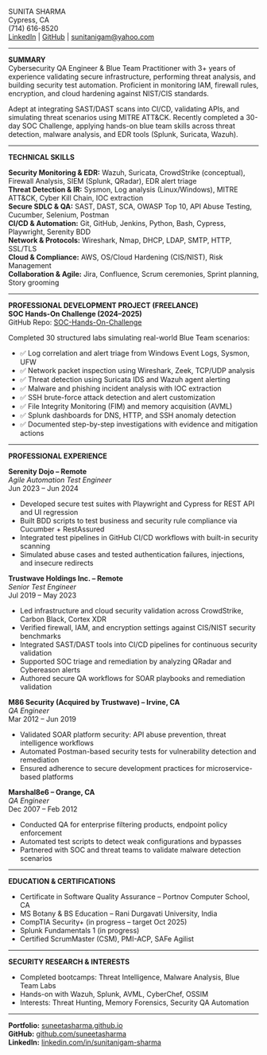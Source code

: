 SUNITA SHARMA  
Cypress, CA  
(714) 616-8520  
[LinkedIn](https://www.linkedin.com/in/sunitanigam-sharma) | [GitHub](https://github.com/suneetasharma) | sunitanigam@yahoo.com  

---

**SUMMARY**  
Cybersecurity QA Engineer & Blue Team Practitioner with 3+ years of experience validating secure infrastructure, performing threat analysis, and building security test automation. Proficient in monitoring IAM, firewall rules, encryption, and cloud hardening against NIST/CIS standards.  

Adept at integrating SAST/DAST scans into CI/CD, validating APIs, and simulating threat scenarios using MITRE ATT&CK. Recently completed a 30-day SOC Challenge, applying hands-on blue team skills across threat detection, malware analysis, and EDR tools (Splunk, Suricata, Wazuh).

---

**TECHNICAL SKILLS**

**Security Monitoring & EDR:** Wazuh, Suricata, CrowdStrike (conceptual), Firewall Analysis, SIEM (Splunk, QRadar), EDR alert triage  
**Threat Detection & IR:** Sysmon, Log analysis (Linux/Windows), MITRE ATT&CK, Cyber Kill Chain, IOC extraction  
**Secure SDLC & QA:** SAST, DAST, SCA, OWASP Top 10, API Abuse Testing, Cucumber, Selenium, Postman  
**CI/CD & Automation:** Git, GitHub, Jenkins, Python, Bash, Cypress, Playwright, Serenity BDD  
**Network & Protocols:** Wireshark, Nmap, DHCP, LDAP, SMTP, HTTP, SSL/TLS  
**Cloud & Compliance:** AWS, OS/Cloud Hardening (CIS/NIST), Risk Management  
**Collaboration & Agile:** Jira, Confluence, Scrum ceremonies, Sprint planning, Story grooming

---

**PROFESSIONAL DEVELOPMENT PROJECT (FREELANCE)**  
**SOC Hands-On Challenge (2024–2025)**  
GitHub Repo: [SOC-Hands-On-Challenge](https://github.com/suneetasharma/SOC-Hands-On-Challenge)

Completed 30 structured labs simulating real-world Blue Team scenarios:
- ✅ Log correlation and alert triage from Windows Event Logs, Sysmon, UFW
- ✅ Network packet inspection using Wireshark, Zeek, TCP/UDP analysis
- ✅ Threat detection using Suricata IDS and Wazuh agent alerting
- ✅ Malware and phishing incident analysis with IOC extraction
- ✅ SSH brute-force attack detection and alert customization
- ✅ File Integrity Monitoring (FIM) and memory acquisition (AVML)
- ✅ Splunk dashboards for DNS, HTTP, and SSH anomaly detection
- ✅ Documented step-by-step investigations with evidence and mitigation actions

---

**PROFESSIONAL EXPERIENCE**

**Serenity Dojo – Remote**  
*Agile Automation Test Engineer*  
Jun 2023 – Jun 2024  
- Developed secure test suites with Playwright and Cypress for REST API and UI regression
- Built BDD scripts to test business and security rule compliance via Cucumber + RestAssured
- Integrated test pipelines in GitHub CI/CD workflows with built-in security scanning
- Simulated abuse cases and tested authentication failures, injections, and insecure redirects

**Trustwave Holdings Inc. – Remote**  
*Senior Test Engineer*  
Jul 2019 – May 2023  
- Led infrastructure and cloud security validation across CrowdStrike, Carbon Black, Cortex XDR
- Verified firewall, IAM, and encryption settings against CIS/NIST security benchmarks
- Integrated SAST/DAST tools into CI/CD pipelines for continuous security validation
- Supported SOC triage and remediation by analyzing QRadar and Cybereason alerts
- Authored secure QA workflows for SOAR playbooks and remediation validation

**M86 Security (Acquired by Trustwave) – Irvine, CA**  
*QA Engineer*  
Mar 2012 – Jun 2019  
- Validated SOAR platform security: API abuse prevention, threat intelligence workflows
- Automated Postman-based security tests for vulnerability detection and remediation
- Ensured adherence to secure development practices for microservice-based platforms

**Marshal8e6 – Orange, CA**  
*QA Engineer*  
Dec 2007 – Feb 2012  
- Conducted QA for enterprise filtering products, endpoint policy enforcement
- Automated test scripts to detect weak configurations and bypasses
- Partnered with SOC and threat teams to validate malware detection scenarios

---

**EDUCATION & CERTIFICATIONS**
- Certificate in Software Quality Assurance – Portnov Computer School, CA  
- MS Botany & BS Education – Rani Durgavati University, India  
- CompTIA Security+ (in progress – target Oct 2025)  
- Splunk Fundamentals 1 (in progress)  
- Certified ScrumMaster (CSM), PMI-ACP, SAFe Agilist

---

**SECURITY RESEARCH & INTERESTS**
- Completed bootcamps: Threat Intelligence, Malware Analysis, Blue Team Labs
- Hands-on with Wazuh, Splunk, AVML, CyberChef, OSSIM
- Interests: Threat Hunting, Memory Forensics, Security QA Automation

---

**Portfolio:** [suneetasharma.github.io](https://suneetasharma.github.io)  
**GitHub:** [github.com/suneetasharma](https://github.com/suneetasharma)  
**LinkedIn:** [linkedin.com/in/sunitanigam-sharma](https://linkedin.com/in/sunitanigam-sharma)

